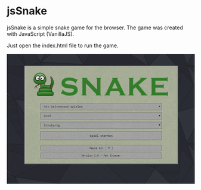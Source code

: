 # jsSnake

jsSnake is a simple snake game for the browser. The game was created with JavaScript (VanillaJS). 

Just open the index.html file to run the game.

![Snake demo](https://raw.githubusercontent.com/Maxeh/markdown/master/jsSnake/demo.gif)